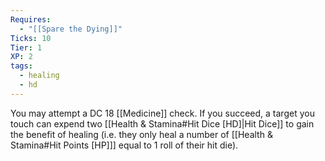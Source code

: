 ```yaml
---
Requires:
  - "[[Spare the Dying]]"
Ticks: 10
Tier: 1
XP: 2
tags:
  - healing
  - hd
---
```

You may attempt a DC 18 [[Medicine]] check. If you succeed, a target you touch can expend two [[Health & Stamina#Hit Dice [HD]|Hit Dice]] to gain the benefit of healing (i.e. they only heal a number of [[Health & Stamina#Hit Points [HP]]] equal to 1 roll of their hit die).